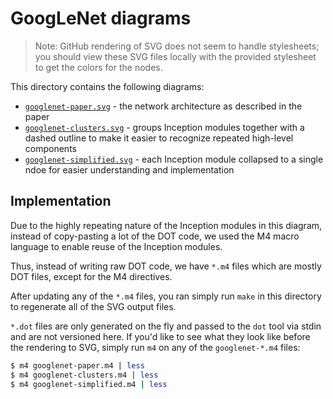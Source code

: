 # GoogLeNet diagrams

> Note: GitHub rendering of SVG does not seem to handle stylesheets; you should
> view these SVG files locally with the provided stylesheet to get the colors
> for the nodes.

This directory contains the following diagrams:

* [`googlenet-paper.svg`](googlenet-paper.svg) - the network architecture as
  described in the paper
* [`googlenet-clusters.svg`](googlenet-clusters.svg) - groups Inception modules
  together with a dashed outline to make it easier to recognize repeated
  high-level components
* [`googlenet-simplified.svg`](googlenet-simplified.svg) - each Inception module
  collapsed to a single ndoe for easier understanding and implementation

## Implementation

Due to the highly repeating nature of the Inception modules in this diagram,
instead of copy-pasting a lot of the DOT code, we used the M4 macro language to
enable reuse of the Inception modules.

Thus, instead of writing raw DOT code, we have `*.m4` files which are mostly DOT
files, except for the M4 directives.

After updating any of the `*.m4` files, you ran simply run `make` in this
directory to regenerate all of the SVG output files.

`*.dot` files are only generated on the fly and passed to the `dot` tool via
stdin and are not versioned here. If you'd like to see what they look like
before the rendering to SVG, simply run `m4` on any of the `googlenet-*.m4`
files:

```sh
$ m4 googlenet-paper.m4 | less
$ m4 googlenet-clusters.m4 | less
$ m4 googlenet-simplified.m4 | less
```
